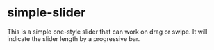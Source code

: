 # simple-slider
This is a simple one-style slider that can work on drag or swipe. It will indicate the slider length by a progressive bar.
